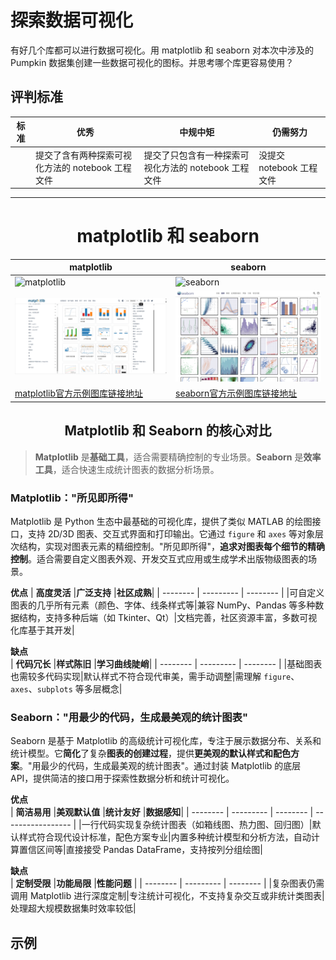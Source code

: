 # 探索数据可视化

有好几个库都可以进行数据可视化。用 matplotlib 和 seaborn 对本次中涉及的 Pumpkin 数据集创建一些数据可视化的图标。并思考哪个库更容易使用？

## 评判标准

| 标准 | 优秀 | 中规中矩 | 仍需努力 |
| -------- | --------- | -------- | ----------------- |
|          | 提交了含有两种探索可视化方法的 notebook 工程文件         |   提交了只包含有一种探索可视化方法的 notebook 工程文件       |  没提交  notebook 工程文件                 |

-------------
  
    
# <center> matplotlib 和 seaborn </center>


| matplotlib | seaborn |
| -------- | --------- |
| ![matplotlib](https://matplotlib.org/stable/_static/logo_light.svg)| ![seaborn](https://seaborn.pydata.org/_static/logo-wide-lightbg.svg) |
|![matplotlib示例页面](./image/matplotlib_shili_wep.png)|![seaborn示例页面](./image/seaborn_shili_wep.png)|
|[matplotlib官方示例图库链接地址](https://matplotlib.org/stable/gallery/index.html)|[seaborn官方示例图库链接地址](https://seaborn.pydata.org/examples/index.html)|

##  <center>Matplotlib 和 Seaborn 的核心对比</center>
>**Matplotlib** 是**基础工具**，适合需要精确控制的专业场景。**Seaborn** 是**效率工具**，适合快速生成统计图表的数据分析场景。
### Matplotlib："所见即所得"
Matplotlib 是 Python 生态中最基础的可视化库，提供了类似 MATLAB 的绘图接口，支持 2D/3D 图表、交互式界面和打印输出。它通过 `figure` 和 `axes` 等对象层次结构，实现对图表元素的精细控制。"所见即所得"，**追求对图表每个细节的精确控制**。适合需要自定义图表外观、开发交互式应用或生成学术出版物级图表的场景。

**优点** 
| **高度灵活** |**广泛支持** |**社区成熟**|
| -------- | --------- | -------- | 
|可自定义图表的几乎所有元素（颜色、字体、线条样式等|兼容 NumPy、Pandas 等多种数据结构，支持多种后端（如 Tkinter、Qt）|文档完善，社区资源丰富，多数可视化库基于其开发|

**缺点**  
| **代码冗长** |**样式陈旧** |**学习曲线陡峭**|
| -------- | --------- | -------- |
|基础图表也需较多代码实现|默认样式不符合现代审美，需手动调整|需理解 `figure`、`axes`、`subplots` 等多层概念|


### Seaborn："用最少的代码，生成最美观的统计图表"
Seaborn 是基于 Matplotlib 的高级统计可视化库，专注于展示数据分布、关系和统计模型。它**简化**了复杂**图表的创建过程**，提供**更美观的默认样式和配色方案**。"用最少的代码，生成最美观的统计图表"。通过封装 Matplotlib 的底层 API，提供简洁的接口用于探索性数据分析和统计可视化。

**优点**  
| **简洁易用** |**美观默认值** |**统计友好** |**数据感知**|
| -------- | --------- | -------- | ----------------- | 
|一行代码实现复杂统计图表（如箱线图、热力图、回归图）|默认样式符合现代设计标准，配色方案专业|内置多种统计模型和分析方法，自动计算置信区间等|直接接受 Pandas DataFrame，支持按列分组绘图|

**缺点**  
| **定制受限** |**功能局限** |**性能问题** |
| -------- | --------- | -------- |
|复杂图表仍需调用 Matplotlib 进行深度定制|专注统计可视化，不支持复杂交互或非统计类图表|处理超大规模数据集时效率较低|

## 示例


